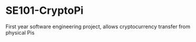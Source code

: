 # SE101-CryptoPi
First year software engineering project, allows cryptocurrency transfer from physical Pis
